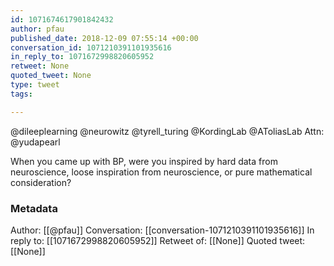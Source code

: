 ```yaml
---
id: 1071674617901842432
author: pfau
published_date: 2018-12-09 07:55:14 +00:00
conversation_id: 1071210391101935616
in_reply_to: 1071672998820605952
retweet: None
quoted_tweet: None
type: tweet
tags:

---
```


@dileeplearning @neurowitz @tyrell_turing @KordingLab @AToliasLab Attn: @yudapearl 

When you came up with BP, were you inspired by hard data from neuroscience, loose inspiration from neuroscience, or pure mathematical consideration?

### Metadata

Author: [[@pfau]]
Conversation: [[conversation-1071210391101935616]]
In reply to: [[1071672998820605952]]
Retweet of: [[None]]
Quoted tweet: [[None]]

